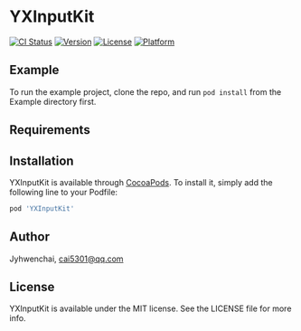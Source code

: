 # YXInputKit

[![CI Status](https://img.shields.io/travis/Jyhwenchai/YXInputKit.svg?style=flat)](https://travis-ci.org/Jyhwenchai/YXInputKit)
[![Version](https://img.shields.io/cocoapods/v/YXInputKit.svg?style=flat)](https://cocoapods.org/pods/YXInputKit)
[![License](https://img.shields.io/cocoapods/l/YXInputKit.svg?style=flat)](https://cocoapods.org/pods/YXInputKit)
[![Platform](https://img.shields.io/cocoapods/p/YXInputKit.svg?style=flat)](https://cocoapods.org/pods/YXInputKit)

## Example

To run the example project, clone the repo, and run `pod install` from the Example directory first.

## Requirements

## Installation

YXInputKit is available through [CocoaPods](https://cocoapods.org). To install
it, simply add the following line to your Podfile:

```ruby
pod 'YXInputKit'
```

## Author

Jyhwenchai, cai5301@qq.com

## License

YXInputKit is available under the MIT license. See the LICENSE file for more info.

